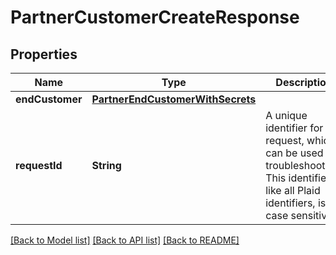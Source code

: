 # PartnerCustomerCreateResponse

## Properties
Name | Type | Description | Notes
------------ | ------------- | ------------- | -------------
**endCustomer** | [**PartnerEndCustomerWithSecrets**](PartnerEndCustomerWithSecrets.md) |  | [optional] 
**requestId** | **String** | A unique identifier for the request, which can be used for troubleshooting. This identifier, like all Plaid identifiers, is case sensitive. | [optional] 

[[Back to Model list]](../README.md#documentation-for-models) [[Back to API list]](../README.md#documentation-for-api-endpoints) [[Back to README]](../README.md)


